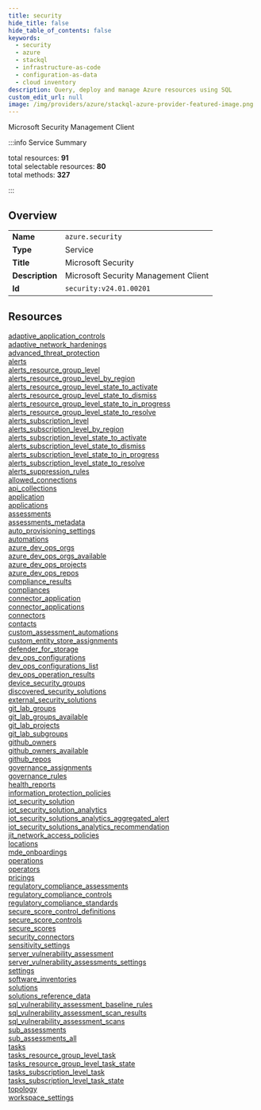 ```yaml
---
title: security
hide_title: false
hide_table_of_contents: false
keywords:
  - security
  - azure
  - stackql
  - infrastructure-as-code
  - configuration-as-data
  - cloud inventory
description: Query, deploy and manage Azure resources using SQL
custom_edit_url: null
image: /img/providers/azure/stackql-azure-provider-featured-image.png
---
```

Microsoft Security Management Client  
    
:::info Service Summary

<div class="row">
<div class="providerDocColumn">
<span>total resources:&nbsp;<b>91</b></span><br />
<span>total selectable resources:&nbsp;<b>80</b></span><br />
<span>total methods:&nbsp;<b>327</b></span><br />
</div>
</div>

:::

## Overview
<table><tbody>
<tr><td><b>Name</b></td><td><code>azure.security</code></td></tr>
<tr><td><b>Type</b></td><td>Service</td></tr>
<tr><td><b>Title</b></td><td>Microsoft Security</td></tr>
<tr><td><b>Description</b></td><td>Microsoft Security Management Client</td></tr>
<tr><td><b>Id</b></td><td><code>security:v24.01.00201</code></td></tr>
</tbody></table>

## Resources
<div class="row">
<div class="providerDocColumn">
<a href="/providers/azure/security/adaptive_application_controls/">adaptive_application_controls</a><br />
<a href="/providers/azure/security/adaptive_network_hardenings/">adaptive_network_hardenings</a><br />
<a href="/providers/azure/security/advanced_threat_protection/">advanced_threat_protection</a><br />
<a href="/providers/azure/security/alerts/">alerts</a><br />
<a href="/providers/azure/security/alerts_resource_group_level/">alerts_resource_group_level</a><br />
<a href="/providers/azure/security/alerts_resource_group_level_by_region/">alerts_resource_group_level_by_region</a><br />
<a href="/providers/azure/security/alerts_resource_group_level_state_to_activate/">alerts_resource_group_level_state_to_activate</a><br />
<a href="/providers/azure/security/alerts_resource_group_level_state_to_dismiss/">alerts_resource_group_level_state_to_dismiss</a><br />
<a href="/providers/azure/security/alerts_resource_group_level_state_to_in_progress/">alerts_resource_group_level_state_to_in_progress</a><br />
<a href="/providers/azure/security/alerts_resource_group_level_state_to_resolve/">alerts_resource_group_level_state_to_resolve</a><br />
<a href="/providers/azure/security/alerts_subscription_level/">alerts_subscription_level</a><br />
<a href="/providers/azure/security/alerts_subscription_level_by_region/">alerts_subscription_level_by_region</a><br />
<a href="/providers/azure/security/alerts_subscription_level_state_to_activate/">alerts_subscription_level_state_to_activate</a><br />
<a href="/providers/azure/security/alerts_subscription_level_state_to_dismiss/">alerts_subscription_level_state_to_dismiss</a><br />
<a href="/providers/azure/security/alerts_subscription_level_state_to_in_progress/">alerts_subscription_level_state_to_in_progress</a><br />
<a href="/providers/azure/security/alerts_subscription_level_state_to_resolve/">alerts_subscription_level_state_to_resolve</a><br />
<a href="/providers/azure/security/alerts_suppression_rules/">alerts_suppression_rules</a><br />
<a href="/providers/azure/security/allowed_connections/">allowed_connections</a><br />
<a href="/providers/azure/security/api_collections/">api_collections</a><br />
<a href="/providers/azure/security/application/">application</a><br />
<a href="/providers/azure/security/applications/">applications</a><br />
<a href="/providers/azure/security/assessments/">assessments</a><br />
<a href="/providers/azure/security/assessments_metadata/">assessments_metadata</a><br />
<a href="/providers/azure/security/auto_provisioning_settings/">auto_provisioning_settings</a><br />
<a href="/providers/azure/security/automations/">automations</a><br />
<a href="/providers/azure/security/azure_dev_ops_orgs/">azure_dev_ops_orgs</a><br />
<a href="/providers/azure/security/azure_dev_ops_orgs_available/">azure_dev_ops_orgs_available</a><br />
<a href="/providers/azure/security/azure_dev_ops_projects/">azure_dev_ops_projects</a><br />
<a href="/providers/azure/security/azure_dev_ops_repos/">azure_dev_ops_repos</a><br />
<a href="/providers/azure/security/compliance_results/">compliance_results</a><br />
<a href="/providers/azure/security/compliances/">compliances</a><br />
<a href="/providers/azure/security/connector_application/">connector_application</a><br />
<a href="/providers/azure/security/connector_applications/">connector_applications</a><br />
<a href="/providers/azure/security/connectors/">connectors</a><br />
<a href="/providers/azure/security/contacts/">contacts</a><br />
<a href="/providers/azure/security/custom_assessment_automations/">custom_assessment_automations</a><br />
<a href="/providers/azure/security/custom_entity_store_assignments/">custom_entity_store_assignments</a><br />
<a href="/providers/azure/security/defender_for_storage/">defender_for_storage</a><br />
<a href="/providers/azure/security/dev_ops_configurations/">dev_ops_configurations</a><br />
<a href="/providers/azure/security/dev_ops_configurations_list/">dev_ops_configurations_list</a><br />
<a href="/providers/azure/security/dev_ops_operation_results/">dev_ops_operation_results</a><br />
<a href="/providers/azure/security/device_security_groups/">device_security_groups</a><br />
<a href="/providers/azure/security/discovered_security_solutions/">discovered_security_solutions</a><br />
<a href="/providers/azure/security/external_security_solutions/">external_security_solutions</a><br />
<a href="/providers/azure/security/git_lab_groups/">git_lab_groups</a><br />
<a href="/providers/azure/security/git_lab_groups_available/">git_lab_groups_available</a><br />
</div>
<div class="providerDocColumn">
<a href="/providers/azure/security/git_lab_projects/">git_lab_projects</a><br />
<a href="/providers/azure/security/git_lab_subgroups/">git_lab_subgroups</a><br />
<a href="/providers/azure/security/github_owners/">github_owners</a><br />
<a href="/providers/azure/security/github_owners_available/">github_owners_available</a><br />
<a href="/providers/azure/security/github_repos/">github_repos</a><br />
<a href="/providers/azure/security/governance_assignments/">governance_assignments</a><br />
<a href="/providers/azure/security/governance_rules/">governance_rules</a><br />
<a href="/providers/azure/security/health_reports/">health_reports</a><br />
<a href="/providers/azure/security/information_protection_policies/">information_protection_policies</a><br />
<a href="/providers/azure/security/iot_security_solution/">iot_security_solution</a><br />
<a href="/providers/azure/security/iot_security_solution_analytics/">iot_security_solution_analytics</a><br />
<a href="/providers/azure/security/iot_security_solutions_analytics_aggregated_alert/">iot_security_solutions_analytics_aggregated_alert</a><br />
<a href="/providers/azure/security/iot_security_solutions_analytics_recommendation/">iot_security_solutions_analytics_recommendation</a><br />
<a href="/providers/azure/security/jit_network_access_policies/">jit_network_access_policies</a><br />
<a href="/providers/azure/security/locations/">locations</a><br />
<a href="/providers/azure/security/mde_onboardings/">mde_onboardings</a><br />
<a href="/providers/azure/security/operations/">operations</a><br />
<a href="/providers/azure/security/operators/">operators</a><br />
<a href="/providers/azure/security/pricings/">pricings</a><br />
<a href="/providers/azure/security/regulatory_compliance_assessments/">regulatory_compliance_assessments</a><br />
<a href="/providers/azure/security/regulatory_compliance_controls/">regulatory_compliance_controls</a><br />
<a href="/providers/azure/security/regulatory_compliance_standards/">regulatory_compliance_standards</a><br />
<a href="/providers/azure/security/secure_score_control_definitions/">secure_score_control_definitions</a><br />
<a href="/providers/azure/security/secure_score_controls/">secure_score_controls</a><br />
<a href="/providers/azure/security/secure_scores/">secure_scores</a><br />
<a href="/providers/azure/security/security_connectors/">security_connectors</a><br />
<a href="/providers/azure/security/sensitivity_settings/">sensitivity_settings</a><br />
<a href="/providers/azure/security/server_vulnerability_assessment/">server_vulnerability_assessment</a><br />
<a href="/providers/azure/security/server_vulnerability_assessments_settings/">server_vulnerability_assessments_settings</a><br />
<a href="/providers/azure/security/settings/">settings</a><br />
<a href="/providers/azure/security/software_inventories/">software_inventories</a><br />
<a href="/providers/azure/security/solutions/">solutions</a><br />
<a href="/providers/azure/security/solutions_reference_data/">solutions_reference_data</a><br />
<a href="/providers/azure/security/sql_vulnerability_assessment_baseline_rules/">sql_vulnerability_assessment_baseline_rules</a><br />
<a href="/providers/azure/security/sql_vulnerability_assessment_scan_results/">sql_vulnerability_assessment_scan_results</a><br />
<a href="/providers/azure/security/sql_vulnerability_assessment_scans/">sql_vulnerability_assessment_scans</a><br />
<a href="/providers/azure/security/sub_assessments/">sub_assessments</a><br />
<a href="/providers/azure/security/sub_assessments_all/">sub_assessments_all</a><br />
<a href="/providers/azure/security/tasks/">tasks</a><br />
<a href="/providers/azure/security/tasks_resource_group_level_task/">tasks_resource_group_level_task</a><br />
<a href="/providers/azure/security/tasks_resource_group_level_task_state/">tasks_resource_group_level_task_state</a><br />
<a href="/providers/azure/security/tasks_subscription_level_task/">tasks_subscription_level_task</a><br />
<a href="/providers/azure/security/tasks_subscription_level_task_state/">tasks_subscription_level_task_state</a><br />
<a href="/providers/azure/security/topology/">topology</a><br />
<a href="/providers/azure/security/workspace_settings/">workspace_settings</a><br />
</div>
</div>
